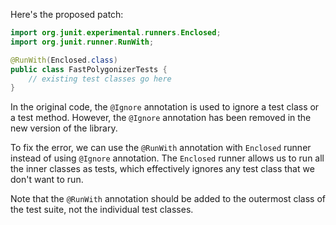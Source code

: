 Here's the proposed patch:
```java
import org.junit.experimental.runners.Enclosed;
import org.junit.runner.RunWith;

@RunWith(Enclosed.class)
public class FastPolygonizerTests {
    // existing test classes go here
}
```
In the original code, the `@Ignore` annotation is used to ignore a test class or a test method. However, the `@Ignore` annotation has been removed in the new version of the library.

To fix the error, we can use the `@RunWith` annotation with `Enclosed` runner instead of using `@Ignore` annotation. The `Enclosed` runner allows us to run all the inner classes as tests, which effectively ignores any test class that we don't want to run.

Note that the `@RunWith` annotation should be added to the outermost class of the test suite, not the individual test classes.